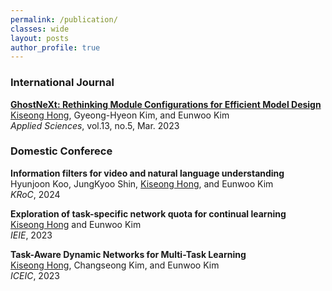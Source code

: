 ```yaml
---
permalink: /publication/
classes: wide
layout: posts
author_profile: true
---
```



### International Journal
**[GhostNeXt: Rethinking Module Configurations for Efficient Model Design](https://www.mdpi.com/2076-3417/13/5/3301)<br>**
<U>Kiseong Hong</U>, Gyeong-Hyeon Kim, and Eunwoo Kim<br>
*Applied Sciences*, vol.13, no.5, Mar. 2023


### Domestic Conferece
**Information filters for video and natural language understanding<br>**
Hyunjoon Koo, JungKyoo Shin, <U>Kiseong Hong</U>, and Eunwoo Kim<br>
*KRoC*, 2024


**Exploration of task-specific network quota for continual learning<br>**
<U>Kiseong Hong</U> and Eunwoo Kim<br>
*IEIE*, 2023


**Task-Aware Dynamic Networks for Multi-Task Learning<br>**
<U>Kiseong Hong</U>, Changseong Kim, and Eunwoo Kim<br>
*ICEIC*, 2023

